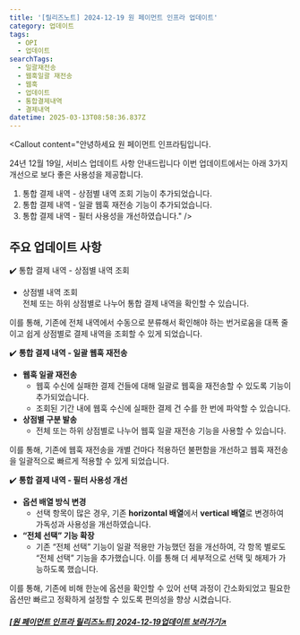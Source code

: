 ```yaml
---
title: '[릴리즈노트] 2024-12-19 원 페이먼트 인프라 업데이트'
category: 업데이트
tags:
  - OPI
  - 업데이트
searchTags:
  - 일괄재전송
  - 웹훅일괄 재전송
  - 웹훅
  - 업데이트
  - 통합결제내역
  - 결제내역
datetime: 2025-03-13T08:58:36.837Z
---
```


<Callout title="2024년 12월 19일 원 페이먼트 인프라 업데이트 소식을 안내드립니다." />



<Callout content="안녕하세요 원 페이먼트 인프라팀입니다.

24년 12월 19일, 서비스 업데이트 사항 안내드립니다
이번 업데이트에서는 아래 3가지 개선으로 보다 좋은 사용성을 제공합니다.

1. 통합 결제 내역 - 상점별 내역 조회 기능이 추가되었습니다.
2. 통합 결제 내역 - 일괄 웹훅 재전송 기능이 추가되었습니다.
3. 통합 결제 내역 - 필터 사용성을 개선하였습니다." />

## **주요 업데이트 사항**

✔️ 통합 결제 내역 - 상점별 내역 조회

- 상점별 내역 조회 \
  전체 또는 하위 상점별로 나누어 통합 결제 내역을 확인할 수 있습니다.

이를 통해, 기존에 전체 내역에서 수동으로 분류해서 확인해야 하는 번거로움을 대폭 줄이고 쉽게 상점별로 결제 내역을 조회할 수 있게 되었습니다.



✔️ **통합 결제 내역 - 일괄 웹훅 재전송**

- **웹훅 일괄 재전송**
  - 웹훅 수신에 실패한 결제 건들에 대해 일괄로 웹훅을 재전송할 수 있도록 기능이 추가되었습니다.
  - 조회된 기간 내에 웹훅 수신에 실패한 결제 건 수를 한 번에 파악할 수 있습니다.
- **상점별 구분 발송**
  - 전체 또는 하위 상점별로 나누어 웹훅 일괄 재전송 기능을 사용할 수 있습니다.

이를 통해, 기존에 웹훅 재전송을 개별 건마다 적용하던 불편함을 개선하고 웹훅 재전송을 일괄적으로 빠르게 적용할 수 있게 되었습니다.



✔️ **통합 결제 내역 - 필터 사용성 개선**

- **옵션 배열 방식 변경**
  - 선택 항목이 많은 경우, 기존 **horizontal 배열**에서 **vertical 배열**로 변경하여 가독성과 사용성을 개선하였습니다.
- **“전체 선택” 기능 확장**
  - 기존 “전체 선택” 기능이 일괄 적용만 가능했던 점을 개선하여, 각 항목 별로도 “전체 선택” 기능을 추가했습니다. 이를 통해 더 세부적으로 선택 및 해제가 가능하도록 했습니다.

이를 통해, 기존에 비해 한눈에 옵션을 확인할 수 있어 선택 과정이 간소화되었고 필요한 옵션만 빠르고 정확하게 설정할 수 있도록 편의성을 향상 시켰습니다.



##### [\[원 페이먼트 인프라 릴리즈노트\] 2024-12-19업데이트 보러가기↗](https://developers.portone.io/release-notes/api-sdk/2024-12-19)
